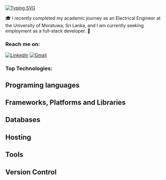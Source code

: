 [![Typing SVG](https://readme-typing-svg.demolab.com?font=Fira+Code&pause=1000&color=1E00F7&width=720&lines=Hi%2C+I'm+CHAMATH+INDUWARA.+)](https://git.io/typing-svg)


🎓 I recently completed my academic journey as an Electrical Engineer at the University of Moratuwa, Sri Lanka, and I am currently seeking employment as a full-stack developer. 🚀

### Reach me on:

[![LinkedIn](https://img.shields.io/badge/-LinkedIn-090909?style=for-the-badge&logo=linkedin&logoColor=007BB6)](https://www.linkedin.com/in/chamath-induwara/)
[![Gmail](https://img.shields.io/badge/Gmail-D14836?style=for-the-badge&logo=gmail&logoColor=white)](mailto:csschamathinduwara@gmail.com)

### Top Technologies:
## Programing languages
## Frameworks, Platforms and Libraries
## Databases
## Hosting
## Tools
## Version Control
